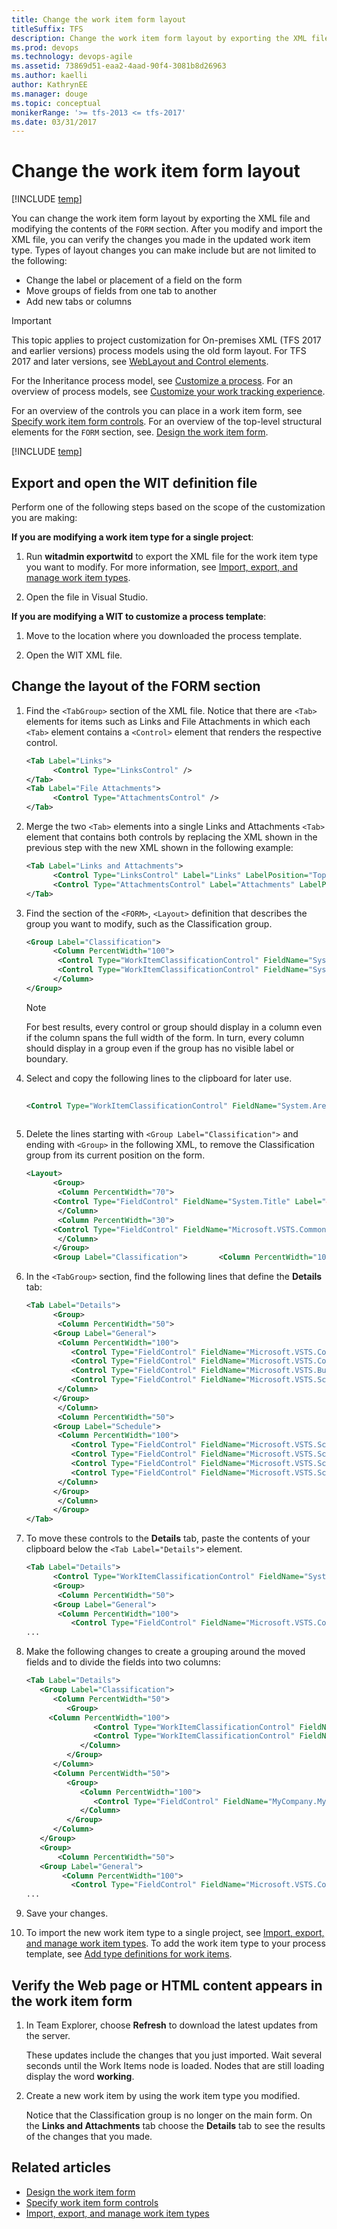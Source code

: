 ```yaml
---
title: Change the work item form layout 
titleSuffix: TFS 
description: Change the work item form layout by exporting the XML file and modifying its contents for Team Foundation Server  
ms.prod: devops
ms.technology: devops-agile
ms.assetid: 73869d51-eaa2-4aad-90f4-3081b8d26963
ms.author: kaelli
author: KathrynEE
ms.manager: douge
ms.topic: conceptual
monikerRange: '>= tfs-2013 <= tfs-2017'
ms.date: 03/31/2017
---
```


# Change the work item form layout

[!INCLUDE [temp](../../_shared/version-tfs-2013-2017.md)] 

You can change the work item form layout by exporting the XML file and modifying the contents of the `FORM` section. After you modify and import the XML file, you can verify the changes you made in the updated work item type. Types of layout changes you can make include but are not limited to the following:  
  
-   Change the label or placement of a field on the form    
-   Move groups of fields from one tab to another    
-   Add new tabs or columns  


> [!IMPORTANT]  
> This topic applies to project customization for On-premises XML (TFS 2017 and earlier versions) process models using the old form layout. For TFS 2017 and later versions, see [WebLayout and Control elements](weblayout-xml-elements.md). 
>
> For the Inheritance process model, see [Customize a process](../../organizations/settings/work/customize-process.md). For an overview of process models, see [Customize your work tracking experience](../customize-work.md).
  
For an overview of the controls you can place in a work item form, see [Specify work item form controls](specify-work-item-form-controls.md). For an overview of the top-level structural elements for the `FORM` section, see. [Design the work item form](design-work-item-form.md).  
  
[!INCLUDE [temp](../../_shared/update-xml-wit.md)] 
  
<a name="Export"></a> 
## Export and open the WIT definition file  
  
Perform one of the following steps based on the scope of the customization you are making:  
  
**If you are modifying a work item type for a single project**:  
  
1.  Run **witadmin exportwitd** to export the XML file for the work item type you want to modify. For more information, see [Import, export, and manage work item types](../witadmin/witadmin-import-export-manage-wits.md).  
  
2.  Open the file in Visual Studio.  
  
**If you are modifying a WIT to customize a process template**:  
  
1.  Move to the location where you downloaded the process template.  
  
2.  Open the WIT XML file.  
  
<a name="ChangeForm"></a> 
## Change the layout of the FORM section  
  
1.  Find the `<TabGroup>` section of the XML file. Notice that there are `<Tab>` elements for items such as Links and File Attachments in which each `<Tab>` element contains a `<Control>` element that renders the respective control.  
  
    ```xml
    <Tab Label="Links">  
          <Control Type="LinksControl" />  
    </Tab>  
    <Tab Label="File Attachments">  
          <Control Type="AttachmentsControl" />  
    </Tab>  
    ```  
  
2.  Merge the two `<Tab>` elements into a single Links and Attachments `<Tab>` element that contains both controls by replacing the XML shown in the previous step with the new XML shown in the following example:  
  
    ```xml
    <Tab Label="Links and Attachments">  
          <Control Type="LinksControl" Label="Links" LabelPosition="Top" />  
          <Control Type="AttachmentsControl" Label="Attachments" LabelPosition="Top" />  
    </Tab>  
    ```  
  
3.  Find the section of the `<FORM>`, `<Layout>` definition that describes the group you want to modify, such as the Classification group.  
  
    ```xml
    <Group Label="Classification">  
          <Column PercentWidth="100">  
           <Control Type="WorkItemClassificationControl" FieldName="System.AreaPath" Label="Area" LabelPosition="Left" />  
           <Control Type="WorkItemClassificationControl" FieldName="System.IterationPath" Label="Iteration" LabelPosition="Left" />  
          </Column>  
    </Group>  
    ```  
  
    > [!NOTE]  
    >  For best results, every control or group should display in a column even if the column spans the full width of the form. In turn, every column should display in a group even if the group has no visible label or boundary.  
  
4.  Select and copy the following lines to the clipboard for later use.  
  
    ```xml
  
    <Control Type="WorkItemClassificationControl" FieldName="System.AreaPath" Label="Area" LabelPosition="Left" /> <Control Type="WorkItemClassificationControl" FieldName="System.IterationPath" Label="Iteration" LabelPosition="Left" />  
  
    ```  
  
5.  Delete the lines starting with `<Group Label="Classification">` and ending with `<Group>` in the following XML, to remove the Classification group from its current position on the form.  
  
    ```xml
    <Layout>  
          <Group>  
           <Column PercentWidth="70">  
          <Control Type="FieldControl" FieldName="System.Title" Label="&Title:" LabelPosition="Left" />  
           </Column>  
           <Column PercentWidth="30">  
          <Control Type="FieldControl" FieldName="Microsoft.VSTS.Common.Discipline" Label="&Discipline:" LabelPosition="Left" />  
           </Column>  
          </Group>  
          <Group Label="Classification">       <Column PercentWidth="100">      <Control Type="WorkItemClassificationControl" FieldName="System.AreaPath" Label="&Area:" LabelPosition="Left" />      <Control Type="WorkItemClassificationControl" FieldName="System.IterationPath" Label="&Iteration:" LabelPosition="Left" />       </Column>      </Group>  
    ```  
  
6.  In the `<TabGroup>` section, find the following lines that define the **Details** tab:  
  
    ```xml
    <Tab Label="Details">  
          <Group>  
           <Column PercentWidth="50">  
          <Group Label="General">  
           <Column PercentWidth="100">  
              <Control Type="FieldControl" FieldName="Microsoft.VSTS.Common.Issue" Label="Iss&ue:" LabelPosition="Left" />  
              <Control Type="FieldControl" FieldName="Microsoft.VSTS.Common.ExitCriteria" Label="E&xit criteria:" LabelPosition="Left" />  
              <Control Type="FieldControl" FieldName="Microsoft.VSTS.Build.IntegrationBuild" Label="Integration &build:" LabelPosition="Left" />  
              <Control Type="FieldControl" FieldName="Microsoft.VSTS.Scheduling.TaskHierarchy" Label="Task C&ontext:" LabelPosition="Left" ReadOnly="True" />  
           </Column>  
          </Group>  
           </Column>  
           <Column PercentWidth="50">  
          <Group Label="Schedule">  
           <Column PercentWidth="100">  
              <Control Type="FieldControl" FieldName="Microsoft.VSTS.Scheduling.RemainingWork" Label="Remaining &work (hours):" LabelPosition="Left" />  
              <Control Type="FieldControl" FieldName="Microsoft.VSTS.Scheduling.CompletedWork" Label="Com&pleted work (hours):" LabelPosition="Left" />  
              <Control Type="FieldControl" FieldName="Microsoft.VSTS.Scheduling.StartDate" Label="Start Dat&e:" LabelPosition="Left" ReadOnly="True" />  
              <Control Type="FieldControl" FieldName="Microsoft.VSTS.Scheduling.FinishDate" Label="&Finish Date:" LabelPosition="Left" ReadOnly="True" />  
           </Column>  
          </Group>  
           </Column>  
          </Group>  
    </Tab>  
    ```  
  
7.  To move these controls to the **Details** tab, paste the contents of your clipboard below the `<Tab Label="Details">` element.  
  
    ```xml
    <Tab Label="Details">  
          <Control Type="WorkItemClassificationControl" FieldName="System.AreaPath" Label="Area" LabelPosition="Left" />      <Control Type="WorkItemClassificationControl" FieldName="System.IterationPath" Label="Iteration" LabelPosition="Left" />  
          <Group>  
           <Column PercentWidth="50">  
          <Group Label="General">  
           <Column PercentWidth="100">  
              <Control Type="FieldControl" FieldName="Microsoft.VSTS.Common.Issue" Label="Iss&ue:" LabelPosition="Left" />  
    ...  
    ```  
  
8.  Make the following changes to create a grouping around the moved fields and to divide the fields into two columns:  
  
    ```xml
    <Tab Label="Details">  
       <Group Label="Classification">
          <Column PercentWidth="50">
             <Group>
         <Column PercentWidth="100">
                   <Control Type="WorkItemClassificationControl" FieldName="System.AreaPath" Label="Area" LabelPosition="Left" />  
                   <Control Type="WorkItemClassificationControl" FieldName="System.IterationPath" Label="Iteration" LabelPosition="Left" />  
                </Column>
             </Group>
          </Column>
          <Column PercentWidth="50">
             <Group>
                <Column PercentWidth="100">
                   <Control Type="FieldControl" FieldName="MyCompany.MyProcess.Category" Label="Category" LabelPosition="Left" />  
                </Column>
             </Group>
          </Column>
       </Group>  
       <Group>  
           <Column PercentWidth="50">  
       <Group Label="General">  
            <Column PercentWidth="100">  
              <Control Type="FieldControl" FieldName="Microsoft.VSTS.Common.Issue" Label="Iss&ue:" LabelPosition="Left" />  
    ...  
    ```  
  
9. Save your changes.  
  
10. To import the new work item type to a single project, see [Import, export, and manage work item types](../witadmin/witadmin-import-export-manage-wits.md). To add the work item type to your process template, see [Add type definitions for work items](define-modify-work-item-fields.md).  
  
<a name="Verify"></a> 
##  Verify the Web page or HTML content appears in the work item form  
  
1.  In Team Explorer, choose **Refresh** to download the latest updates from the server.  
  
     These updates include the changes that you just imported. Wait several seconds until the Work Items node is loaded. Nodes that are still loading display the word **working**.  
  
2.  Create a new work item by using the work item type you modified.  
  
     Notice that the Classification group is no longer on the main form. On the **Links and Attachments** tab choose the **Details** tab to see the results of the changes that you made.  
  
## Related articles 
-  [Design the work item form](design-work-item-form.md)   
-  [Specify work item form controls](specify-work-item-form-controls.md)   
-  [Import, export, and manage work item types](../witadmin/witadmin-import-export-manage-wits.md)